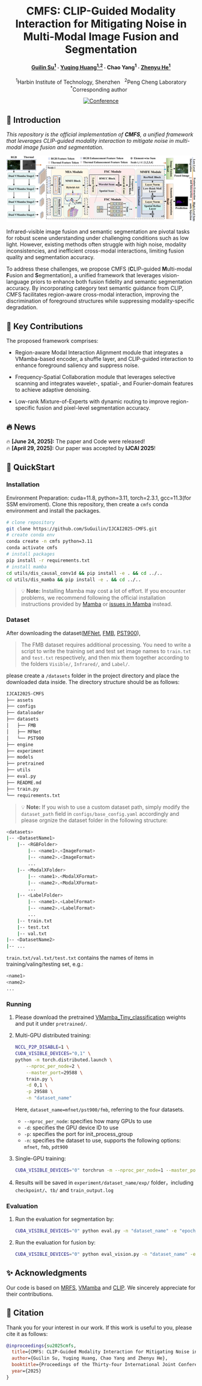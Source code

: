 <div align="center">

# CMFS: CLIP-Guided Modality Interaction for Mitigating Noise in Multi-Modal Image Fusion and Segmentation

<h4>
  <a href='https://github.com/SuGuilin' target='_blank'>Guilin Su<sup>1</sup></a>
  ·
  <a href='https://github.com/NorahGreen/' target='_blank'>Yuqing Huang<sup>1,2</sup></a>
  ·
  <a  target='_blank'>Chao Yang<sup>1</sup></a>
  ·
  <a href='https://scholar.google.com/citations?user=7_VvbbAAAAAJ&hl=zh-CN&oi=ao/' target='_blank'>Zhenyu He<sup>1</sup></a>
</h4>

<p><sup>1</sup>Harbin Institute of Technology, Shenzhen &nbsp;&nbsp;<sup>2</sup>Peng Cheng Laboratory
<br><sup>*</sup>Corresponding author &nbsp;&nbsp;


<!-- [![arXiv](http://img.shields.io/badge/arXiv-2505.18581-B31B1B.svg)](https://arxiv.org/abs/2505.18581) -->
[![Conference](https://2025.ijcai.org/wp-content/uploads/2024/10/IJCAI2025_Montreal_Logo_BN-1.png)](https://www.ijcai.org/proceedings/2025/0209.pdf)


</div>


## 🌟 Introduction
*This repository is the official implementation of **CMFS**, a unified framework that leverages CLIP-guided modality interaction to mitigate noise in multi-modal image fusion and segmentation.*

![cmfs](./assets/cmfs_framework.png)

Infrared-visible image fusion and semantic segmentation are pivotal tasks for robust scene understanding under challenging conditions such as low light. However, existing methods often struggle with high noise, modality inconsistencies, and inefficient cross-modal interactions, limiting fusion quality and segmentation accuracy. 

To address these challenges, we propose CMFS (**C**LIP-guided **M**ulti-modal **F**usion and **S**egmentation), a unified framework that leverages vision-language priors to enhance both fusion fidelity and semantic segmentation accuracy. By incorporating category text semantic guidance from CLIP, CMFS facilitates region-aware cross-modal interaction, improving the discrimination of foreground structures while suppressing modality-specific degradation.

## 🔬 Key Contributions
The proposed framework comprises: 

- Region-aware Modal Interaction Alignment module that integrates a VMamba-based encoder, a shuffle layer, and CLIP-guided interaction to enhance foreground saliency and suppress noise.

- Frequency-Spatial Collaboration module that leverages selective scanning and integrates wavelet-, spatial-, and Fourier-domain features to achieve adaptive denoising.

- Low-rank Mixture-of-Experts with dynamic routing to improve region-specific fusion and pixel-level segmentation accuracy.


## 🔥 News

🔥 __[June 24, 2025]:__ The paper and Code were released! \
🔥 __[April 29, 2025]:__ Our paper was accepted by **IJCAI 2025**!


## 🚀 QuickStart
### Installation
Environment Preparation: cuda=11.8, python=3.11, torch=2.3.1, gcc=11.3(for SSM enviroment).
Clone this repository, then create a `cmfs` conda environment and install the packages.

```bash
# clone repository
git clone https://github.com/SuGuilin/IJCAI2025-CMFS.git
# create conda env
conda create -n cmfs python=3.11
conda activate cmfs
# install packages
pip install -r requirements.txt
# install mamba
cd utils/dis_causal_conv1d && pip install -e . && cd ../..
cd utils/dis_mamba && pip install -e . && cd ../..
```

> 💡 **Note:** Installing Mamba may cost a lot of effort. If you encounter problems, we recommend following the official installation instructions provided by [Mamba](https://github.com/state-spaces/mamba) or [issues in Mamba](https://github.com/state-spaces/mamba/issues) instead.


### Dataset

After downloading the dataset([MFNet](https://drive.google.com/drive/folders/1bD5b4xXkDBasOLhupUBDdw2rq9oogbu_), [FMB](https://drive.google.com/drive/folders/1T_jVi80tjgyHTQDpn-TjfySyW4CK1LlF), [PST900](https://drive.google.com/file/d/1hZeM-MvdUC_Btyok7mdF00RV-InbAadm/view)), 
> The FMB dataset requires additional processing. You need to write a script to write the training set and test set image names to `train.txt` and `test.txt` respectively, and then mix them together according to the folders `Visible/`, `Infrared/`, and `Label/`.

please create a `/datasets` folder in the project directory and place the downloaded data inside. The directory structure should be as follows:
```bash
IJCAI2025-CMFS
├── assets
├── configs
├── dataloader
├── datasets
│   ├── FMB
│   ├── MFNet
│   └── PST900
├── engine
├── experiment
├── models
├── pretrained
├── utils
├── eval.py
├── README.md
├── train.py
└── requirements.txt
```
>💡 **Note:** If you wish to use a custom dataset path, simply modify the `dataset_path` field in `configs/base_config.yaml` accordingly and please orgnize the dataset folder in the following structure:


```bash
<datasets>
|-- <DatasetName1>
    |-- <RGBFolder>
        |-- <name1>.<ImageFormat>
        |-- <name2>.<ImageFormat>
        ...
    |-- <ModalXFolder>
        |-- <name1>.<ModalXFormat>
        |-- <name2>.<ModalXFormat>
        ...
    |-- <LabelFolder>
        |-- <name1>.<LabelFormat>
        |-- <name2>.<LabelFormat>
        ...
    |-- train.txt
    |-- test.txt
    |-- val.txt
|-- <DatasetName2>
|-- ...
```
`train.txt/val.txt/test.txt` contains the names of items in training/valing/testing set, e.g.:
```bash
<name1>
<name2>
...
```

### Running
1. Please download the pretrained [VMamba_Tiny_classification](https://github.com/MzeroMiko/VMamba/releases/download/%23v2cls/vssm1_tiny_0230s_ckpt_epoch_264.pth) weights and put it under `pretrained/`.

1. Multi-GPU distributed training:

   ```bash
   NCCL_P2P_DISABLE=1 \
   CUDA_VISIBLE_DEVICES="0,1" \
   python -m torch.distributed.launch \
       --nproc_per_node=2 \
       --master_port=29588 \
       train.py \
       -d 0,1 \
       -p 29588 \
       -n "dataset_name"
   ```

   Here, `dataset_name=mfnet/pst900/fmb`, referring to the four datasets.

   * `--nproc_per_node`: specifies how many GPUs to use
   * `-d`: specifies the GPU device ID to use
   * `-p`: specifies the port for init_process_group
   * `-n`: specifies the dataset to use, supports the following options: `mfnet`, `fmb`, `pdt900`

1. Single-GPU training:

   ```bash
   CUDA_VISIBLE_DEVICES="0" torchrun -m --nproc_per_node=1 --master_port=29501 train.py -d 0 -n "dataset_name"
   ```

1. Results will be saved in `experiment/dataset_name/exp/` folder，including `checkpoint/`、`tb/` and `train_output.log`

### Evaluation

1. Run the evaluation for segmentation by:

   ```bash
   CUDA_VISIBLE_DEVICES="0" python eval.py -n "dataset_name" -e "epoch_number"
   ```

1. Run the evaluation for fusion by:

   ```bash
   CUDA_VISIBLE_DEVICES="0" python eval_vision.py -n "dataset_name" -e "epoch_number"
   ```

## ✨ Acknowledgments
Our code is based on [MRFS](https://github.com/HaoZhang1018/MRFS), [VMamba](https://github.com/MzeroMiko/VMamba) and [CLIP](https://github.com/openai/CLIP). We sincerely appreciate for their contributions. 


## 🔗 Citation
Thank you for your interest in our work. If this work is useful to you, please cite it as follows:
```bibtex
@inproceedings{su2025cmfs,
  title={CMFS: CLIP-Guided Modality Interaction for Mitigating Noise in Multi-Modal Image Fusion and Segmentation},
  author={Guilin Su, Yuqing Huang, Chao Yang and Zhenyu He},
  booktitle={Proceedings of the Thirty-four International Joint Conference on Artificial Intelligence},
  year={2025}
}
```
